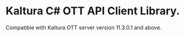 # Kaltura C# OTT API Client Library.
Compatible with Kaltura OTT server version 11.3.0.1 and above.
